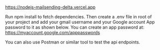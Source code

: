 https://nodejs-mailsending-delta.vercel.app


Run npm install to fetch dependencies. Then create a .env file in root of your project and add your gmail username and your Google account App password to it as shown below. You can create an app password at: https://myaccount.google.com/apppasswords

You can also use Postman or similar tool to test the api endpoints.
